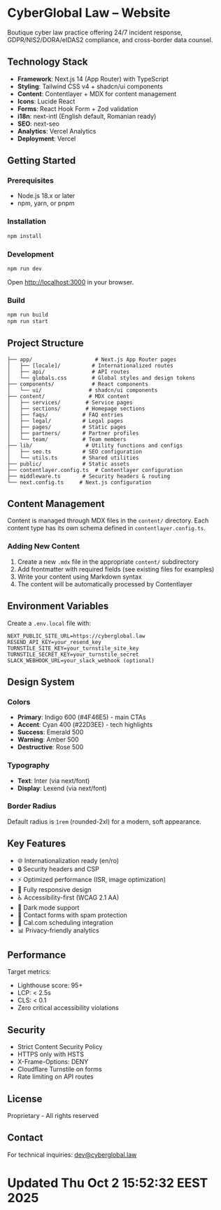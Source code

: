 # CyberGlobal Law – Website

Boutique cyber law practice offering 24/7 incident response, GDPR/NIS2/DORA/eIDAS2 compliance, and cross-border data counsel.

## Technology Stack

- **Framework**: Next.js 14 (App Router) with TypeScript
- **Styling**: Tailwind CSS v4 + shadcn/ui components
- **Content**: Contentlayer + MDX for content management
- **Icons**: Lucide React
- **Forms**: React Hook Form + Zod validation
- **i18n**: next-intl (English default, Romanian ready)
- **SEO**: next-seo
- **Analytics**: Vercel Analytics
- **Deployment**: Vercel

## Getting Started

### Prerequisites

- Node.js 18.x or later
- npm, yarn, or pnpm

### Installation

```bash
npm install
```

### Development

```bash
npm run dev
```

Open [http://localhost:3000](http://localhost:3000) in your browser.

### Build

```bash
npm run build
npm run start
```

## Project Structure

```
├── app/                    # Next.js App Router pages
│   ├── [locale]/          # Internationalized routes
│   ├── api/               # API routes
│   └── globals.css        # Global styles and design tokens
├── components/            # React components
│   └── ui/               # shadcn/ui components
├── content/              # MDX content
│   ├── services/        # Service pages
│   ├── sections/        # Homepage sections
│   ├── faqs/           # FAQ entries
│   ├── legal/          # Legal pages
│   ├── pages/          # Static pages
│   ├── partners/       # Partner profiles
│   └── team/           # Team members
├── lib/                 # Utility functions and configs
│   ├── seo.ts          # SEO configuration
│   └── utils.ts        # Shared utilities
├── public/             # Static assets
├── contentlayer.config.ts  # Contentlayer configuration
├── middleware.ts       # Security headers & routing
└── next.config.ts     # Next.js configuration
```

## Content Management

Content is managed through MDX files in the `content/` directory. Each content type has its own schema defined in `contentlayer.config.ts`.

### Adding New Content

1. Create a new `.mdx` file in the appropriate `content/` subdirectory
2. Add frontmatter with required fields (see existing files for examples)
3. Write your content using Markdown syntax
4. The content will be automatically processed by Contentlayer

## Environment Variables

Create a `.env.local` file with:

```env
NEXT_PUBLIC_SITE_URL=https://cyberglobal.law
RESEND_API_KEY=your_resend_key
TURNSTILE_SITE_KEY=your_turnstile_site_key
TURNSTILE_SECRET_KEY=your_turnstile_secret
SLACK_WEBHOOK_URL=your_slack_webhook (optional)
```

## Design System

### Colors

- **Primary**: Indigo 600 (#4F46E5) - main CTAs
- **Accent**: Cyan 400 (#22D3EE) - tech highlights
- **Success**: Emerald 500
- **Warning**: Amber 500
- **Destructive**: Rose 500

### Typography

- **Text**: Inter (via next/font)
- **Display**: Lexend (via next/font)

### Border Radius

Default radius is `1rem` (rounded-2xl) for a modern, soft appearance.

## Key Features

- 🌐 Internationalization ready (en/ro)
- 🔒 Security headers and CSP
- ⚡ Optimized performance (ISR, image optimization)
- 📱 Fully responsive design
- ♿ Accessibility-first (WCAG 2.1 AA)
- 🎨 Dark mode support
- 📧 Contact forms with spam protection
- 📅 Cal.com scheduling integration
- 📊 Privacy-friendly analytics

## Performance

Target metrics:
- Lighthouse score: 95+
- LCP: < 2.5s
- CLS: < 0.1
- Zero critical accessibility violations

## Security

- Strict Content Security Policy
- HTTPS only with HSTS
- X-Frame-Options: DENY
- Cloudflare Turnstile on forms
- Rate limiting on API routes

## License

Proprietary - All rights reserved

## Contact

For technical inquiries: dev@cyberglobal.law
# Updated Thu Oct  2 15:52:32 EEST 2025
